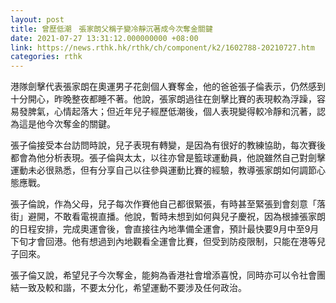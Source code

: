 ```yaml
---
layout: post
title: 曾歷低潮　張家朗父稱子變冷靜沉著成今次奪金關鍵
date: 2021-07-27 13:31:12.000000000 +08:00
link: https://news.rthk.hk/rthk/ch/component/k2/1602788-20210727.htm
categories: rthk
---
```


港隊劍擊代表張家朗在奧運男子花劍個人賽奪金，他的爸爸張子倫表示，仍然感到十分開心，昨晚整夜都睡不著。他說，張家朗過往在劍擊比賽的表現較為浮躁，容易發脾氣，心情起落大；但近年兒子經歷低潮後，個人表現變得較冷靜和沉著，認為這是他今次奪金的關鍵。

張子倫接受本台訪問時說，兒子表現有轉變，是因為有很好的教練協助，每次賽後都會為他分析表現。張子倫與太太，以往亦曾是籃球運動員，他說雖然自己對劍擊運動未必很熟悉，但有分享自己以往參與運動比賽的經驗，教導張家朗如何調節心態應戰。

張子倫說，作為父母，兒子每次作賽他自己都很緊張，有時甚至緊張到會刻意「落街」避開，不敢看電視直播。他說，暫時未想到如何與兒子慶祝，因為根據張家朗的日程安排，完成奧運會後，會直接往內地準備全運會，預計最快要9月中至9月下旬才會回港。他有想過到內地觀看全運會比賽，但受到防疫限制，只能在港等兒子回來。

張子倫又說，希望兒子今次奪金，能夠為香港社會增添喜悅，同時亦可以令社會團結一致及較和諧，不要太分化，希望運動不要涉及任何政治。
